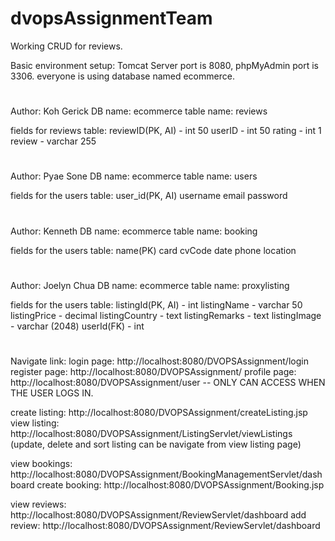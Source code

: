 # dvopsAssignmentTeam

Working CRUD for reviews.

Basic environment setup:
Tomcat Server port is 8080,
phpMyAdmin port is 3306.
everyone is using database named ecommerce.


#
Author: Koh Gerick
DB name: ecommerce
table name: reviews

fields for reviews table: 
reviewID(PK, AI) - int 50
userID - int 50
rating - int 1
review - varchar 255
#
Author: Pyae Sone
DB name: ecommerce
table name: users

fields for the users table:
user_id(PK, AI)
username
email
password
#
Author: Kenneth
DB name: ecommerce
table name: booking

fields for the users table:
name(PK)
card
cvCode
date
phone
location 

#
Author: Joelyn Chua
DB name: ecommerce
table name: proxylisting

fields for the users table:
listingId(PK, AI) - int
listingName - varchar 50
listingPrice - decimal
listingCountry - text
listingRemarks - text
listingImage - varchar (2048)
userId(FK) - int
#
Navigate link: 
login page: http://localhost:8080/DVOPSAssignment/login
register page: http://localhost:8080/DVOPSAssignment/
profile page: http://localhost:8080/DVOPSAssignment/user -- ONLY CAN ACCESS WHEN THE USER LOGS IN.

create listing: http://localhost:8080/DVOPSAssignment/createListing.jsp
view listing: http://localhost:8080/DVOPSAssignment/ListingServlet/viewListings 
(update, delete and sort listing can be navigate from view listing page)

view bookings: http://localhost:8080/DVOPSAssignment/BookingManagementServlet/dashboard
create booking: http://localhost:8080/DVOPSAssignment/Booking.jsp

view reviews: http://localhost:8080/DVOPSAssignment/ReviewServlet/dashboard
add review: http://localhost:8080/DVOPSAssignment/ReviewServlet/dashboard


